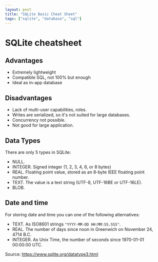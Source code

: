 ```yaml
---
layout: post
title: "SQLite Basic Cheat Sheet"
tags: ["sqlite", "database", "sql"]
---
```


# SQLite cheatsheet

## Advantages

* Extremely lightweight
* Compatible SQL, not 100% but enough
* Ideal as in-app database

## Disadvantages

* Lack of multi-user capabilities, roles.
* Writes are serialized, so it's not suited for large databases.
* Concurrency not possible.
* Not good for large application.

## Data Types

There are only 5 types in SQLite:

- NULL. 
- INTEGER. Signed integer (1, 2, 3, 4, 6, or 8 bytes)
- REAL. Floating point value, stored as an 8-byte IEEE floating point number.
- TEXT. The value is a text string (UTF-8, UTF-16BE or UTF-16LE).
- BLOB.

## Date and time

For storing date and time you can one of the following alternatives:

- TEXT. As ISO8601 strings `"YYYY-MM-DD HH:MM:SS.SSS"`.
- REAL. The number of days since noon in Greenwich on November 24, 4714 B.C.
- INTEGER. As Unix Time, the number of seconds since 1970-01-01 00:00:00 UTC.

Source: https://www.sqlite.org/datatype3.html